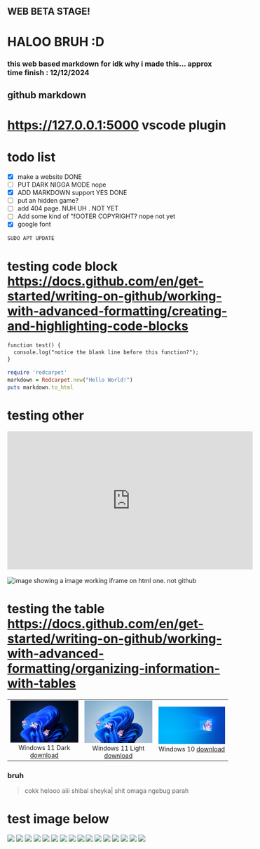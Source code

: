 ## WEB BETA STAGE!
# HALOO BRUH :D
### this web based markdown for idk why i made this... approx time finish : 12/12/2024
## github markdown
# https://127.0.0.1:5000 vscode plugin 
# todo list
- [x] make a website DONE
- [ ] PUT DARK NIGGA MODE nope
- [x] ADD MARKDOWN support YES DONE
- [ ] put an hidden game?
- [ ] add 404 page. NUH UH . NOT YET 
- [ ] Add some kind of "fOOTER COPYRIGHT? nope not yet
- [x] google font
```
SUDO APT UPDATE
```
# testing code block https://docs.github.com/en/get-started/writing-on-github/working-with-advanced-formatting/creating-and-highlighting-code-blocks
```
function test() {
  console.log("notice the blank line before this function?");
}
```
```ruby
require 'redcarpet'
markdown = Redcarpet.new("Hello World!")
puts markdown.to_html
```
# testing other
<iframe width="560" height="315" src="http://www.youtube.com/embed/NlOF03DUoWc" frameborder="0" allowfullscreen></iframe>

![image](https://github.com/Xynocode/Xynocode.github.io/assets/91467886/208b73ad-1551-4770-9c27-79b87bf1636b)
showing a image working iframe on html one. not github

# testing the table https://docs.github.com/en/get-started/writing-on-github/working-with-advanced-formatting/organizing-information-with-tables
|      |      |      |
| :----: | :----: | :----: |
|![](https://raw.githubusercontent.com/TukangM/furry-wallpaper/main/sashley/img0_3840-2160W11-dark.jpg)Windows 11 Dark [download](https://raw.githubusercontent.com/TukangM/furry-wallpaper/main/sashley/img0_3840-2160W11-dark.jpg)|![](https://raw.githubusercontent.com/TukangM/furry-wallpaper/main/sashley/img0_3840x2160%20W11%20wm.jpg)Windows 11 Light [download](https://raw.githubusercontent.com/TukangM/furry-wallpaper/main/sashley/img0_3840x2160%20W11%20wm.jpg)|![](https://raw.githubusercontent.com/TukangM/furry-wallpaper/main/sashley/img0_3840x2160%20wm.jpg)Windows 10 [download](https://raw.githubusercontent.com/TukangM/furry-wallpaper/main/sashley/img0_3840x2160%20wm.jpg)

### bruh
 > cokk helooo aiii shibal sheyka| shit omaga ngebug parah

 # test image below

![](https://i.pinimg.com/736x/fd/82/03/fd82036edc255d511e6a3ae0a4b03837.jpg) ![](https://pbs.twimg.com/media/FKBhbCqacAUl35T.jpg)
![](https://i.pinimg.com/736x/fd/82/03/fd82036edc255d511e6a3ae0a4b03837.jpg) ![](https://pbs.twimg.com/media/FKBhbCqacAUl35T.jpg)
![](https://i.pinimg.com/736x/fd/82/03/fd82036edc255d511e6a3ae0a4b03837.jpg) ![](https://pbs.twimg.com/media/FKBhbCqacAUl35T.jpg)
![](https://i.pinimg.com/736x/fd/82/03/fd82036edc255d511e6a3ae0a4b03837.jpg) ![](https://pbs.twimg.com/media/FKBhbCqacAUl35T.jpg)
![](https://i.pinimg.com/736x/fd/82/03/fd82036edc255d511e6a3ae0a4b03837.jpg) ![](https://pbs.twimg.com/media/FKBhbCqacAUl35T.jpg)
![](https://i.pinimg.com/736x/fd/82/03/fd82036edc255d511e6a3ae0a4b03837.jpg) ![](https://pbs.twimg.com/media/FKBhbCqacAUl35T.jpg)
![](https://i.pinimg.com/736x/fd/82/03/fd82036edc255d511e6a3ae0a4b03837.jpg) ![](https://pbs.twimg.com/media/FKBhbCqacAUl35T.jpg)
![](https://i.pinimg.com/736x/fd/82/03/fd82036edc255d511e6a3ae0a4b03837.jpg) ![](https://pbs.twimg.com/media/FKBhbCqacAUl35T.jpg)
